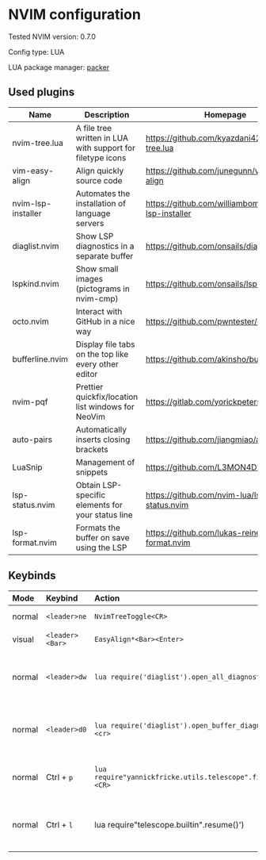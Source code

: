 # NVIM configuration

Tested NVIM version: 0.7.0

Config type: LUA

LUA package manager: [packer](https://github.com/wbthomason/packer.nvim)

## Used plugins

| Name               | Description                                                | Homepage                                           |
| ---                | ---                                                        | ---                                                |
| nvim-tree.lua      | A file tree written in LUA with support for filetype icons | https://github.com/kyazdani42/nvim-tree.lua        |
| vim-easy-align     | Align quickly source code                                  | https://github.com/junegunn/vim-easy-align         |
| nvim-lsp-installer | Automates the installation of language servers             | https://github.com/williamboman/nvim-lsp-installer |
| diaglist.nvim      | Show LSP diagnostics in a separate buffer                  | https://github.com/onsails/diaglist.nvim           |
| lspkind.nvim       | Show small images (pictograms in nvim-cmp)                 | https://github.com/onsails/lspkind.nvim            |
| octo.nvim          | Interact with GitHub in a nice way                         | https://github.com/pwntester/octo.nvim             |
| bufferline.nvim    | Display file tabs on the top like every other editor       | https://github.com/akinsho/bufferline.nvim         |
| nvim-pqf           | Prettier quickfix/location list windows for NeoVim         | https://gitlab.com/yorickpeterse/nvim-pqf          |
| auto-pairs         | Automatically inserts closing brackets                     | https://github.com/jiangmiao/auto-pairs            |
| LuaSnip            | Management of snippets                                     | https://github.com/L3MON4D3/LuaSnip                |
| lsp-status.nvim    | Obtain LSP-specific elements for your status line          | https://github.com/nvim-lua/lsp-status.nvim        |
| lsp-format.nvim    | Formats the buffer on save using the LSP                   | https://github.com/lukas-reineke/lsp-format.nvim   |

## Keybinds

| Mode   | Keybind         | Action                                                        | Description                                        |
| :----- | :--------       | :-------                                                      | :------------                                      |
| normal | `<leader>ne`    | `NvimTreeToggle<CR>`                                          | Open NvimTree                                      |
| visual | `<leader><Bar>` | `EasyAlign*<Bar><Enter>`                                      | Format GHFM table                                  |
| normal | `<leader>dw`    | `lua require('diaglist').open_all_diagnostics()<cr>`          | Open diagnostics for the whole directory           |
| normal | `<leader>d0`    | `lua require('diaglist').open_buffer_diagnostics()<cr>`       | Open diagnostics for the current buffer            |
| normal | Ctrl + `p`      | `lua require"yannickfricke.utils.telescope".find_files()<CR>` | Open the file search based on Telescope            |
| normal | Ctrl + `l`      | lua require"telescope.builtin".resume()<CR>')                 | Reopen the previous file search based on Telescope |
